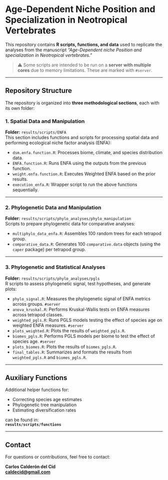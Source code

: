 # Age-Dependent Niche Position and Specialization in Neotropical Vertebrates

This repository contains **R scripts, functions, and data** used to replicate the analyses from the manuscript *“Age-Dependent niche Position and specialization in Neotropical vertebrates.”*

> ⚠️ Some scripts are intended to be run on a **server with multiple cores** due to memory limitations. These are marked with `#server`.

---

## Repository Structure

The repository is organized into **three methodological sections**, each with its own folder:

### 1. Spatial Data and Manipulation  
**Folder:** `results/scripts/ENFA`  
This section includes functions and scripts for processing spatial data and performing ecological niche factor analysis (ENFA):

- `dsm.enfa.function.R`: Processes biome, climate, and species distribution data.  
- `ENFA.function.R`: Runs ENFA using the outputs from the previous function.  
- `weight.enfa.function.R`: Executes Weighted ENFA based on the prior results.  
- `execution_enfa.R`: Wrapper script to run the above functions sequentially.

---

### 2. Phylogenetic Data and Manipulation  
**Folder:** `results/scripts/phylo_analyses/phylo_manipulation`  
Scripts to prepare phylogenetic data for comparative analyses:

- `multiphylo_data_enfa.R`: Assembles 100 random trees for each tetrapod group.  
- `comparative_data.R`: Generates 100 `comparative.data` objects (using the `caper` package) per tetrapod group.

---

### 3. Phylogenetic and Statistical Analyses  
**Folder:** `results/scripts/phylo_analyses/pgls`  
R scripts to assess phylogenetic signal, test hypotheses, and generate plots:

- `phylo_signal.R`: Measures the phylogenetic signal of ENFA metrics across groups. `#server`  
- `anova_kruskal.R`: Performs Kruskal-Wallis tests on ENFA measures across tetrapod classes.  
- `weighted_pgls.R`: Runs PGLS models testing the effect of species age on weighted ENFA measures. `#server`  
- `plots_weighted.R`: Plots the results of `weighted_pgls.R`.  
- `biomes_pgls.R`: Performs PGLS models per biome to test the effect of species age. `#server`  
- `plots_biomes.R`: Plots the results of `biomes_pgls.R`.  
- `final_tables.R`: Summarizes and formats the results from `weighted_pgls.R` and `biomes_pgls.R`.

---

## Auxiliary Functions

Additional helper functions for:

- Correcting species age estimates  
- Phylogenetic tree manipulation  
- Estimating diversification rates  

can be found in:  
**`results/scripts/functions`**

---

## Contact

For questions or contributions, feel free to contact:

**Carlos Calderón del Cid**  
**caldecid@gmail.com**  
